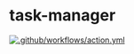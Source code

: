 # task-manager
[![.github/workflows/action.yml](https://github.com/s-tian-88/task-manager/actions/workflows/action.yml/badge.svg)](https://s-tian-88.github.io/task-manager/)
